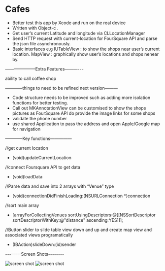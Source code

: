 # Cafes
- Better test this app by Xcode and run on the real device
- Written with Object-c .
- Get user’s current Latitude and longitude via CLLocationManager
- Send HTTP request  with current-location for FourSquare API and parse the json file asynchronously.
- Basic interfaces 
e.g 
IUTableView : to show the shops near user’s current location.
 MapView : graphically show user’s locations and shops nenear by.

———————Extra Features———---

ability to call coffee shop

————things to need to be refined next version———
* Code structure needs to be improved such as adding more isolation functions for better testing.
* Call out MKAnnotationView can be customised to show the shops pictures as FourSquare API do  provide the image links for some shops
* validate the phone number 
* use shared Application to pass the address and open Apple/Google map for navigation

————Key functions—————

//get current location
- (void)updateCurrentLocation

//connect Foursquare API to get data

- (void)loadData

//Parse data and save into 2 arrays with “Venue” type

- (void)connectionDidFinishLoading:(NSURLConnection *)connection

//sort main array

- [arrayForCollectingVenues sortUsingDescriptors:@[[NSSortDescriptor sortDescriptorWithKey:@"distance" ascending:YES]]];

//Button slider to slide table view down and up and create map view and associated views programatically

- (IBAction)slideDown:(id)sender


--------Screen Shots--------

<img src="https://cloud.githubusercontent.com/assets/7435852/6040429/dc260702-acc5-11e4-8f43-0591bbc5f9a0.jpg" alt="screen shot">

<img src="https://cloud.githubusercontent.com/assets/7435852/6040428/dbb4470c-acc5-11e4-95a1-0064d97d86e2.jpg" alt="screen shot">
